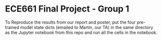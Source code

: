 # ECE661 Final Project - Group 1

To Reproduce the results from our report and poster, put the four pre-trained model state dicts (emailed to Martin, our TA) in the same directory as the Jupyter notebook from this repo and run all the cells in the notebook.
